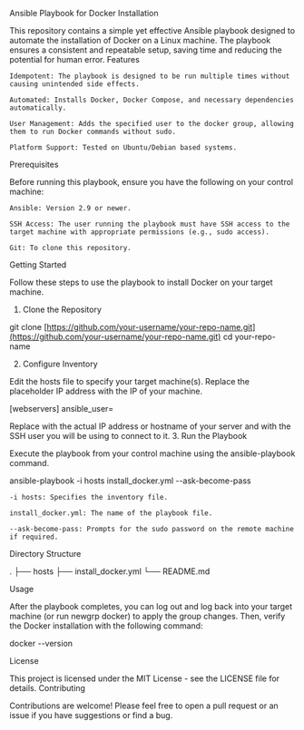 Ansible Playbook for Docker Installation

This repository contains a simple yet effective Ansible playbook designed to automate the installation of Docker on a Linux machine. The playbook ensures a consistent and repeatable setup, saving time and reducing the potential for human error.
Features

    Idempotent: The playbook is designed to be run multiple times without causing unintended side effects.

    Automated: Installs Docker, Docker Compose, and necessary dependencies automatically.

    User Management: Adds the specified user to the docker group, allowing them to run Docker commands without sudo.

    Platform Support: Tested on Ubuntu/Debian based systems.

Prerequisites

Before running this playbook, ensure you have the following on your control machine:

    Ansible: Version 2.9 or newer.

    SSH Access: The user running the playbook must have SSH access to the target machine with appropriate permissions (e.g., sudo access).

    Git: To clone this repository.

Getting Started

Follow these steps to use the playbook to install Docker on your target machine.
1. Clone the Repository

git clone [https://github.com/your-username/your-repo-name.git](https://github.com/your-username/your-repo-name.git)
cd your-repo-name

2. Configure Inventory

Edit the hosts file to specify your target machine(s). Replace the placeholder IP address with the IP of your machine.

[webservers]
<target-server-ip-or-hostname> ansible_user=<ssh-user>

Replace <target-server-ip-or-hostname> with the actual IP address or hostname of your server and <ssh-user> with the SSH user you will be using to connect to it.
3. Run the Playbook

Execute the playbook from your control machine using the ansible-playbook command.

ansible-playbook -i hosts install_docker.yml --ask-become-pass

    -i hosts: Specifies the inventory file.

    install_docker.yml: The name of the playbook file.

    --ask-become-pass: Prompts for the sudo password on the remote machine if required.

Directory Structure

.
├── hosts
├── install_docker.yml
└── README.md

Usage

After the playbook completes, you can log out and log back into your target machine (or run newgrp docker) to apply the group changes. Then, verify the Docker installation with the following command:

docker --version

License

This project is licensed under the MIT License - see the LICENSE file for details.
Contributing

Contributions are welcome! Please feel free to open a pull request or an issue if you have suggestions or find a bug.
